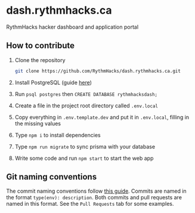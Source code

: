 # dash.rythmhacks.ca

RythmHacks hacker dashboard and application portal

## How to contribute

1. Clone the repository

    ```bash
    git clone https://github.com/RythmHacks/dash.rythmhacks.ca.git
    ```

2. Install PostgreSQL (guide [here](https://www.prisma.io/dataguide/postgresql/setting-up-a-local-postgresql-database))
3. Run `psql postgres` then `CREATE DATABASE rythmhacksdash;`
4. Create a file in the project root directory called `.env.local`
5. Copy everything in `.env.template.dev` and put it in `.env.local`, filling in the missing values
6. Type `npm i` to install dependencies
7. Type `npm run migrate` to sync prisma with your database
8. Write some code and run `npm start` to start the web app

## Git naming conventions

The commit naming conventions follow [this guide](https://www.conventionalcommits.org/en/v1.0.0/). Commits are named in the format `type(env): description`. Both commits and pull requests are named in this format. See the `Pull Requests` tab for some examples.
